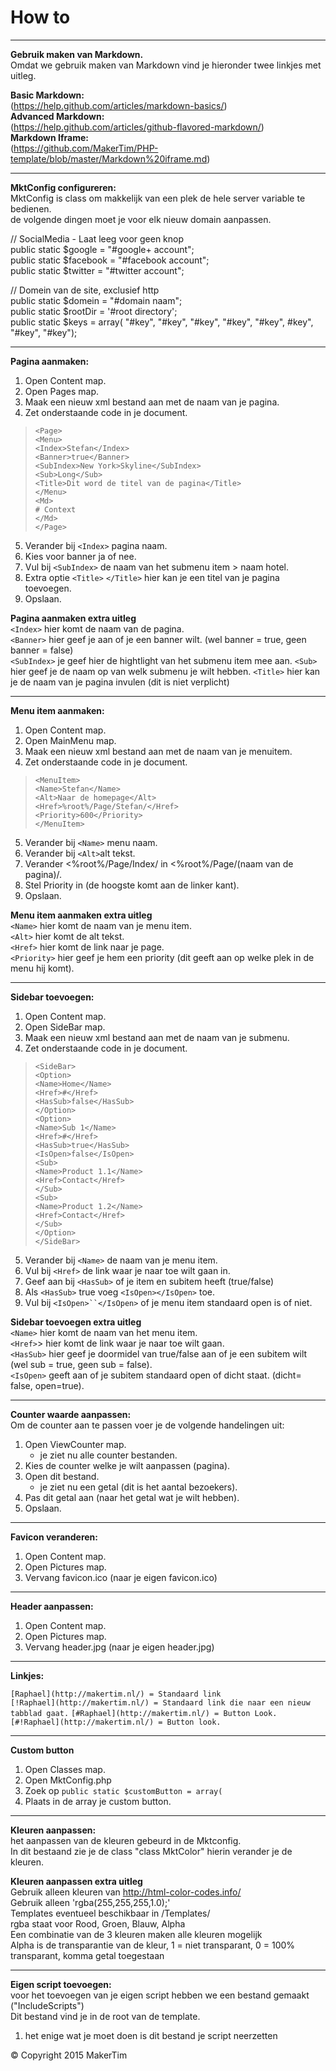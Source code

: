 # How to
---
**Gebruik maken van Markdown.**  
Omdat we gebruik maken van Markdown vind je hieronder twee linkjes met uitleg.
  
**Basic Markdown:**   
(https://help.github.com/articles/markdown-basics/)  
**Advanced Markdown:**   
(https://help.github.com/articles/github-flavored-markdown/)  
**Markdown Iframe:**   
(https://github.com/MakerTim/PHP-template/blob/master/Markdown%20iframe.md)  

---
**MktConfig configureren:**  
MktConfig is class om makkelijk van een plek de hele server variable te bedienen.  
de volgende dingen moet je voor elk nieuw domain aanpassen.

// SocialMedia - Laat leeg voor geen knop  
public static $google = "#google+ account";  
public static $facebook = "#facebook account";  
public static $twitter = "#twitter account";  

// Domein van de site, exclusief http  
public static $domein = "#domain naam";  
public static $rootDir = '#root directory';   
public static $keys = array( "#key", "#key", "#key", "#key", "#key", #key", "#key", "#key");  

---
**Pagina aanmaken:**  
1. Open Content map.  
2. Open Pages map.  
3. Maak een nieuw xml bestand aan met de naam van je pagina.  
4. Zet onderstaande code in je document.
>`<Page>`  
	`<Menu>`  
		`<Index>Stefan</Index>`  
		`<Banner>true</Banner>`  
		`<SubIndex>New York>Skyline</SubIndex>`   
		`<Sub>Long</Sub>`  
		`<Title>Dit word de titel van de pagina</Title>`    
	`</Menu>`  
	`<Md>`  
`# Context`    
	`</Md>`  
`</Page>`
> 
 
5. Verander bij `<Index>` pagina naam.   
6. Kies voor banner ja of nee.   
7. Vul bij `<SubIndex>` de naam van het submenu item > naam hotel.   
8. Extra optie `<Title>` `</Title>` hier kan je een titel van je pagina toevoegen.  
9. Opslaan.  

**Pagina aanmaken extra uitleg**   
`<Index>` hier komt de naam van de pagina.  
`<Banner>` hier geef je aan of je een banner wilt. (wel banner = true, geen banner = false)  
`<SubIndex>` je geef hier de hightlight van het submenu item mee aan.
`<Sub>`   hier geef je de naam op van welk submenu je wilt hebben.
`<Title>` hier kan je de naam van je pagina invulen (dit is niet verplicht)

---
**Menu item aanmaken:**  
1. Open Content map.  
2. Open MainMenu map.  
3. Maak een nieuw xml bestand aan met de naam van je menuitem.  
4. Zet onderstaande code in je document.
>`<MenuItem>`  
	`<Name>Stefan</Name>`  
	`<Alt>Naar de homepage</Alt>`   
	`<Href>%root%/Page/Stefan/</Href>`  
	`<Priority>600</Priority>`  
`</MenuItem>`
> 

5. Verander bij `<Name>` menu naam.  
6. Verander bij `<Alt>`alt tekst.   
7. Verander <%root%/Page/Index/ in <%root%/Page/(naam van de pagina)/.  
8. Stel Priority in (de hoogste komt aan de linker kant).  
9. Opslaan.

**Menu item aanmaken extra uitleg**   
`<Name>`  hier komt de naam van je menu item.  
`<Alt>`  hier komt de alt tekst.  
`<Href>`  hier komt de link naar je page.  
`<Priority>` hier geef je hem een priority (dit geeft aan op welke plek in de menu hij komt).

---
**Sidebar toevoegen:**    
1. Open Content map.  
2. Open SideBar map.  
3. Maak een nieuw xml bestand aan met de naam van je submenu.  
4. Zet onderstaande code in je document.  
>`<SideBar>`  
	`<Option>`  
		`<Name>Home</Name>`  
		`<Href>#</Href>`  
		`<HasSub>false</HasSub>`  
	`</Option>`  
	`<Option>`  
		`<Name>Sub 1</Name>`  
		`<Href>#</Href>`  
		`<HasSub>true</HasSub>`  
		`<IsOpen>false</IsOpen>`  
		`<Sub>`  
			`<Name>Product 1.1</Name>`  
			`<Href>Contact</Href>`  
		`</Sub>`  
		`<Sub>`  
			`<Name>Product 1.2</Name>`  
			`<Href>Contact</Href>`  
		`</Sub>`   
	`</Option>`  
	`</SideBar>`  
> 
 
5. Verander bij `<Name>` de naam van je menu item.  
6. Vul bij `<Href>` de link waar je naar toe wilt gaan in.  
7. Geef aan bij `<HasSub>` of je item en subitem heeft (true/false)  
8. Als `<HasSub>` true voeg `<IsOpen></IsOpen>` toe.  
9. Vul bij `<IsOpen>``</IsOpen>` of je menu item standaard open is of niet.

**Sidebar toevoegen extra uitleg**  
`<Name>` hier komt de naam van het menu item.  
`<Href>`> hier komt de link waar je naar toe wilt gaan.  
`<HasSub>` hier geef je doormidel van true/false aan of je een subitem wilt (wel sub = true, geen sub = false).   
`<IsOpen>` geeft aan of je subitem standaard open of dicht staat. (dicht= false, open=true).

---
**Counter waarde aanpassen:**  
Om de counter aan te passen voer je de volgende handelingen uit:  
1. Open ViewCounter map.  
	* je ziet nu alle counter bestanden.  
2. Kies de counter welke je wilt aanpassen (pagina).  
3. Open dit bestand.  
	* je ziet nu een getal (dit is het aantal bezoekers).   
4. Pas dit getal aan (naar het getal wat je wilt hebben).  
5. Opslaan.

---
**Favicon veranderen:**    
1. Open Content map.  
2. Open Pictures map.  
3. Vervang favicon.ico (naar je eigen favicon.ico)

---
**Header aanpassen:**    
1. Open Content map.  
2. Open Pictures map.  
3. Vervang header.jpg (naar je eigen header.jpg)

---
**Linkjes:**    
>
`[Raphael](http://makertim.nl/) = Standaard link`  
`[!Raphael](http://makertim.nl/) = Standaard link die naar een nieuw tabblad gaat.`
`[#Raphael](http://makertim.nl/) = Button Look.`  
`[#!Raphael](http://makertim.nl/) = Button look.`

---
**Custom button**  
1. Open Classes map.  
2. Open MktConfig.php  
3. Zoek op `public static $customButton = array(`  
4. Plaats in de array je custom button. 

---
**Kleuren aanpassen:**  
het aanpassen van de kleuren gebeurd in de Mktconfig.  
In dit bestaand zie je de class "class MktColor" hierin verander je de kleuren.

**Kleuren aanpassen extra uitleg**  
Gebruik alleen kleuren van http://html-color-codes.info/  
Gebruik alleen 'rgba(255,255,255,1.0);'  
Templates eventueel beschikbaar in /Templates/  
rgba staat voor Rood, Groen, Blauw, Alpha  
Een combinatie van de 3 kleuren maken alle kleuren mogelijk  
Alpha is de transparantie van de kleur, 1 = niet transparant, 0 = 100% transparant, komma getal toegestaan

---
**Eigen script toevoegen:**  
voor het toevoegen van je eigen script hebben we een bestand gemaakt ("IncludeScripts")  
Dit bestand vind je in de root van de template.  
1. het enige wat je moet doen is dit bestand je script neerzetten

© Copyright 2015 MakerTim